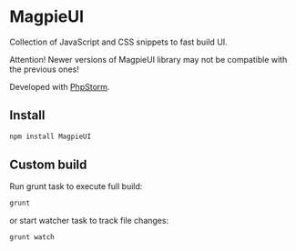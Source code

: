 MagpieUI
=======

Collection of JavaScript and CSS snippets to fast build UI.

Attention! Newer versions of MagpieUI library may not be compatible with the previous ones!

Developed with [PhpStorm](https://www.jetbrains.com/?from=MagpieUI).

## Install

```sh
npm install MagpieUI
```

## Custom build

Run grunt task to execute full build:
```sh
grunt
```
or start watcher task to track file changes:
```sh
grunt watch
```
